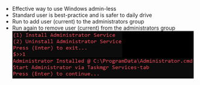 - Effective way to use Windows admin-less
- Standard user is best-practice and is safer to daily drive
- Run to add user (current) to the administrators group
- Run again to remove user (current) from the administrators group
![Alt text](/png/AdminSVC.png "Administrator-Toggle")
